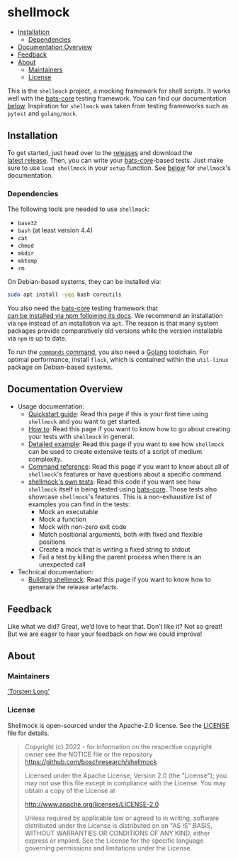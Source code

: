 <!---
  Copyright (c) 2022 - for information on the respective copyright owner
  see the NOTICE file or the repository
  https://github.com/boschresearch/shellmock

  Licensed under the Apache License, Version 2.0 (the "License"); you may not
  use this file except in compliance with the License. You may obtain a copy of
  the License at

    http://www.apache.org/licenses/LICENSE-2.0

  Unless required by applicable law or agreed to in writing, software
  distributed under the License is distributed on an "AS IS" BASIS, WITHOUT
  WARRANTIES OR CONDITIONS OF ANY KIND, either express or implied. See the
  License for the specific language governing permissions and limitations under
  the License.
-->

# shellmock <!-- omit in toc -->

- [Installation](#installation)
  - [Dependencies](#dependencies)
- [Documentation Overview](#documentation-overview)
- [Feedback](#feedback)
- [About](#about)
  - [Maintainers](#maintainers)
  - [License](#license)

This is the `shellmock` project, a mocking framework for shell scripts.
It works well with the [bats-core] testing framework.
You can find our documentation [below](#documentation-overview).
Inspiration for `shellmock` was taken from testing frameworks such as `pytest`
and `golang/mock`.

[bats-core]: https://bats-core.readthedocs.io/ "bats core website"

## Installation

To get started, just head over to the [releases] and download the
[latest release][latest-release].
Then, you can write your [bats-core]-based tests.
Just make sure to use `load shellmock` in your `setup` function.
See [below](#documentation-overview) for `shellmock`'s documentation.

### Dependencies

The following tools are needed to use `shellmock`:

- `base32`
- `bash` (at least version 4.4)
- `cat`
- `chmod`
- `mkdir`
- `mktemp`
- `rm`

On Debian-based systems, they can be installed via:

```bash
sudo apt install -yqq bash coreutils
```

You also need the [bats-core] testing framework that
[can be installed via npm following its docs][bats-npm-install].
We recommend an installation via `npm` instead of an installation via `apt`.
The reason is that many system packages provide comparatively old versions while
the version installable via `npm` is up to date.

To run the [`commands` command](./docs/usage.md#commands), you also need a
[Golang][golang] toolchain.
For optimal performance, install `flock`, which is contained within the
`util-linux` package on Debian-based systems.

[bats-npm-install]: https://bats-core.readthedocs.io/en/stable/installation.html#any-os-npm
[golang]: https://go.dev/doc/install

## Documentation Overview

- Usage documentation:
  - [Quickstart guide](./docs/quickstart.md):
    Read this page if this is your first time using `shellmock` and you want to
    get started.
  - [How to](./docs/howto.md):
    Read this page if you want to know how to go about creating your tests with
    `shellmock` in general.
  - [Detailed example](./docs/example.md):
    Read this page if you want to see how `shellmock` can be used to create
    extensive tests of a script of medium complexity.
  - [Command reference](./docs/usage.md):
    Read this page if you want to know about all of `shellmock`'s features or
    have questions about a specific command.
  - [shellmock's own tests][shellmock-tests]:
    Read this code if you want see how `shellmock` itself is being tested using
    [bats-core].
    Those tests also showcase `shellmock`'s features.
    This is a non-exhaustive list of examples you can find in the tests:
    - Mock an executable
    - Mock a function
    - Mock with non-zero exit code
    - Match positional arguments, both with fixed and flexible positions
    - Create a mock that is writing a fixed string to stdout
    - Fail a test by killing the parent process when there is an unexpected call
- Technical documentation:
  - [Building shellmock](./docs/build.md):
    Read this page if you want to know how to generate the release artefacts.

[shellmock-tests]: ./tests/main.bats "shellmock tests"
[releases]: https://github.com/boschresearch/shellmock/releases "releases"
[latest-release]: https://github.com/boschresearch/shellmock/releases/latest "latest release"

## Feedback

Like what we did?
Great, we’d love to hear that.
Don’t like it?
Not so great!
But we are eager to hear your feedback on how we could improve!

## About

### Maintainers

['Torsten Long'](https://github.com/razziel89)

### License

Shellmock is open-sourced under the Apache-2.0 license.
See the [LICENSE](./LICENSE) file for details.

> Copyright (c) 2022 - for information on the respective copyright owner
> see the NOTICE file or the repository
> https://github.com/boschresearch/shellmock
>
> Licensed under the Apache License, Version 2.0 (the "License"); you may not
> use this file except in compliance with the License. You may obtain a copy of
> the License at
>
> http://www.apache.org/licenses/LICENSE-2.0
>
> Unless required by applicable law or agreed to in writing, software
> distributed under the License is distributed on an "AS IS" BASIS, WITHOUT
> WARRANTIES OR CONDITIONS OF ANY KIND, either express or implied. See the
> License for the specific language governing permissions and limitations under
> the License.

<!---
  Copyright (c) 2022 - for information on the respective copyright owner
  see the NOTICE file or the repository
  https://github.com/boschresearch/shellmock

  Licensed under the Apache License, Version 2.0 (the "License"); you may not
  use this file except in compliance with the License. You may obtain a copy of
  the License at

    http://www.apache.org/licenses/LICENSE-2.0

  Unless required by applicable law or agreed to in writing, software
  distributed under the License is distributed on an "AS IS" BASIS, WITHOUT
  WARRANTIES OR CONDITIONS OF ANY KIND, either express or implied. See the
  License for the specific language governing permissions and limitations under
  the License.
-->
